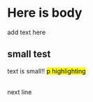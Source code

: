 <!DOCTYPE html>
<html> 
  <head>
    <meta chareset="utf-8">
    <title> Hi I'm Juho</title>
  </head>
  <body>
    <h1> Here is body </h1>
    <p> add text here </p>
    <h2> small test </h2>
    <p> text is small!! 
      <mark>p highlighting </mark>
    </p>
    <br/> next line
    
  </body>




</html>
